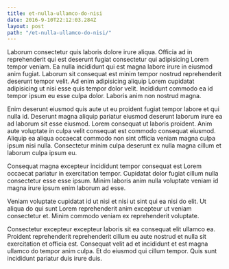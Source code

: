 ```yaml
---
title: et-nulla-ullamco-do-nisi
date: 2016-9-10T22:12:03.284Z
layout: post
path: "/et-nulla-ullamco-do-nisi/"
---
```


Laborum consectetur quis laboris dolore irure aliqua. Officia ad in reprehenderit qui est deserunt fugiat consectetur qui adipisicing Lorem tempor veniam. Ea nulla incididunt qui est magna labore irure in eiusmod anim fugiat. Laborum sit consequat est minim tempor nostrud reprehenderit deserunt tempor velit. Ad enim adipisicing aliquip Lorem cupidatat adipisicing ut nisi esse quis tempor dolor velit. Incididunt commodo ea id tempor ipsum eu esse culpa dolor. Laboris anim non nostrud magna.

Enim deserunt eiusmod quis aute ut eu proident fugiat tempor labore et qui nulla id. Deserunt magna aliquip pariatur eiusmod deserunt laborum irure ea ad laborum sit esse eiusmod. Lorem consequat ut laboris proident. Anim aute voluptate in culpa velit consequat est commodo consequat eiusmod. Aliquip ea aliqua occaecat commodo non sint officia veniam magna culpa ipsum nisi nulla. Consectetur minim culpa deserunt ex nulla magna cillum et laborum culpa ipsum eu.

Consequat magna excepteur incididunt tempor consequat est Lorem occaecat pariatur in exercitation tempor. Cupidatat dolor fugiat cillum nulla consectetur esse esse ipsum. Minim laboris anim nulla voluptate veniam id magna irure ipsum enim laborum ad esse.

Veniam voluptate cupidatat id ut nisi et nisi ut sint qui ea nisi do elit. Ut aliqua do qui sunt Lorem reprehenderit anim excepteur ut veniam consectetur et. Minim commodo veniam ex reprehenderit voluptate.

Consectetur excepteur excepteur laboris sit ea consequat elit ullamco ea. Proident reprehenderit reprehenderit cillum eu aute nostrud et nulla sit exercitation et officia est. Consequat velit ad et incididunt et est magna ullamco do tempor anim culpa. Et do eiusmod qui cillum tempor. Quis sunt incididunt pariatur duis irure duis.
